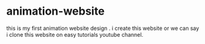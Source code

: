 # animation-website
this is my first animation website design . i create this website or we can say i clone this website on easy tutorials youtube channel.
